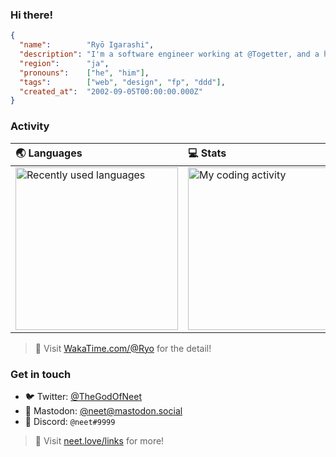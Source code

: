 ### Hi there!

```json
{
  "name":        "Ryō Igarashi",
  "description": "I'm a software engineer working at @Togetter, and a high schooler",
  "region":      "ja",
  "pronouns":    ["he", "him"],
  "tags":        ["web", "design", "fp", "ddd"],
  "created_at":  "2002-09-05T00:00:00.000Z"
}
```

### Activity

| 🌏 Languages | 💻 Stats |
| :---------- | :------ |
| <img src="https://wakatime.com/share/@Ryo/6e0dd540-5902-4edf-a1aa-da52a37834f3.svg" alt="Recently used languages" height="260px" /> | <img src="https://wakatime.com/share/@Ryo/2dca4646-5d13-4faf-9154-bda5daddb9af.svg" alt="My coding activity" height="260px" /> |

> 🔗 Visit [WakaTime.com/@Ryo](https://wakatime.com/@Ryo) for the detail!

### Get in touch

- 🐦 Twitter: [@TheGodOfNeet](https://twitter.com)
- 🐘 Mastodon: [@neet@mastodon.social](https://mastodon.social/@neet)
- 👾 Discord: `@neet#9999`

> 🔗 Visit [neet.love/links](https://neet.love/links) for more!
